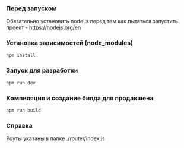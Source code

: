 ### Перед запуском

Обязательно установить node.js перед тем как пытаться запустить проект - https://nodejs.org/en

### Установка зависимостей (node_modules)

```sh
npm install
```

### Запуск для разработки

```sh
npm run dev
```

### Компиляция и создание билда для продакшена

```sh
npm run build
```
### Справка

Роуты указаны в папке ./router/index.js